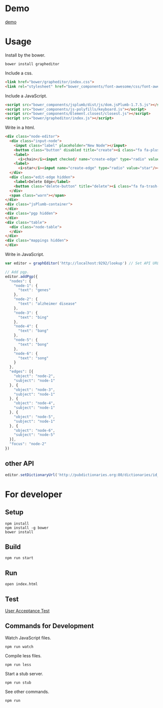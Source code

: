 # Demo
[demo](http://lodqa.github.io/grapheditor)

# Usage

Install by the bower.

```
bower install grapheditor
```

Include a css.

```html
<link href="bower/grapheditor/index.css">
<link rel="stylesheet" href="bower_components/font-awesome/css/font-awesome.css">
```

Include a JavaScript.

```html
<script src="bower_components/jsplumb/dist/js/dom.jsPlumb-1.7.5.js"></script>
<script src="bower_components/js-polyfills/keyboard.js"></script>
<script src="bower_components/Element.closest/closest.js"></script>
<script src="bower/grapheditor/index.js"></script>
```

Write in a html.

```html
<div class="node-editor">
  <div class="input-node">
    <input class="label" placeholder="New Node"></input>
    <button class="button" disabled title="create"><i class="fa fa-plus"></i></button> to be connected as
    <label>
      <i>chain</i><input checked/ name="create-edge" type="radio" value="chain"></label> or
    <label>
      <i>star</i><input name="create-edge" type="radio" value="star"/></label>.
  </div>
  <div class="edit-edge hidden">
    <label>Delete Edge</label>
    <button class="delete-button" title="delete"><i class="fa fa-trash-o"></i></button>
  </div>
  <span class="warn"></span>
</div>
<div class="jsPlumb-container">
</div>
<div class="pgp hidden">
</div>
<div class="table">
  <div class="node-table">
  </div>
</div>
<div class="mappings hidden">
</div>
```

Write in JavaScript.

```js
var editor = graphEditor('http://localhost:9292/lookup') // Set API URL to find terms of labels.

// Add pgp.
editor.addPgp({
  "nodes": {
    "node-1": {
      "text": "genes"
    },
    "node-2": {
      "text": "alzheimer disease"
    },
    "node-3": {
      "text": "bing"
    },
    "node-4": {
      "text": "bang"
    },
    "node-5": {
      "text": "bong"
    },
    "node-6": {
      "text": "song"
    }
  },
  "edges": [{
    "object": "node-2",
    "subject": "node-1"
  }, {
    "object": "node-3",
    "subject": "node-1"
  }, {
    "object": "node-4",
    "subject": "node-1"
  }, {
    "object": "node-5",
    "subject": "node-1"
  }, {
    "object": "node-6",
    "subject": "node-5"
  }],
  "focus": "node-2"
})
```
## other API
```js
editor.setDictionaryUrl('http://pubdictionaries.org:80/dictionaries/id_mapping?dictionaries=%5B%22qald-drugbank%22%2C%22qald-diseasome%22%2C%22qald-sider%22%5D&output_format=simple&threshold=0.5&top_n=0')
```

# For developer
## Setup

```
npm install
npm install -g bower
bower install
```

## Build
```
npm run start
```

## Run
```
open index.html
```

## Test
[User Acceptance Test](https://github.com/lodqa/grapheditor/wiki)

## Commands for Development
Watch JavaScript files.

```
npm run watch
```

Compile less files.

```
npm run less
```

Start a stub server.

```
npm run stub
```

See other commands.

```
npm run
```
